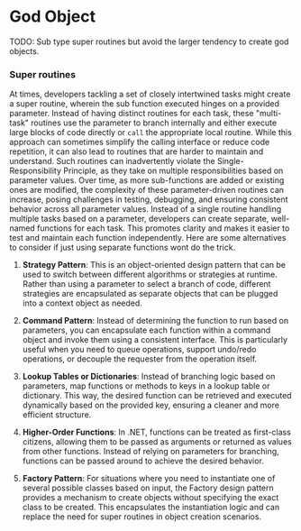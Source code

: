 # God Object
TODO: Sub type super routines but avoid the larger tendency to create god objects.
### Super routines

At times, developers tackling a set of closely intertwined tasks might create a super routine, wherein the sub function executed hinges on a provided parameter. Instead of having distinct routines for each task, these "multi-task" routines use the parameter to branch internally and either execute large blocks of code directly or `call` the appropriate local routine. While this approach can sometimes simplify the calling interface or reduce code repetition, it can also lead to routines that are harder to maintain and understand. Such routines can inadvertently violate the Single-Responsibility Principle, as they take on multiple responsibilities based on parameter values. Over time, as more sub-functions are added or existing ones are modified, the complexity of these parameter-driven routines can increase, posing challenges in testing, debugging, and ensuring consistent behavior across all parameter values. Instead of a single routine handling multiple tasks based on a parameter, developers can create separate, well-named functions for each task. This promotes clarity and makes it easier to test and maintain each function independently. Here are some alternatives to consider if just using separate functions wont do the trick.

1.  **Strategy Pattern**: This is an object-oriented design pattern that can be used to switch between different algorithms or strategies at runtime. Rather than using a parameter to select a branch of code, different strategies are encapsulated as separate objects that can be plugged into a context object as needed.

2.  **Command Pattern**: Instead of determining the function to run based on parameters, you can encapsulate each function within a command object and invoke them using a consistent interface. This is particularly useful when you need to queue operations, support undo/redo operations, or decouple the requester from the operation itself.

3.  **Lookup Tables or Dictionaries**: Instead of branching logic based on parameters, map functions or methods to keys in a lookup table or dictionary. This way, the desired function can be retrieved and executed dynamically based on the provided key, ensuring a cleaner and more efficient structure.

4.  **Higher-Order Functions**: In .NET, functions can be treated as first-class citizens, allowing them to be passed as arguments or returned as values from other functions. Instead of relying on parameters for branching, functions can be passed around to achieve the desired behavior.

5.  **Factory Pattern**: For situations where you need to instantiate one of several possible classes based on input, the Factory design pattern provides a mechanism to create objects without specifying the exact class to be created. This encapsulates the instantiation logic and can replace the need for super routines in object creation scenarios.
